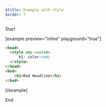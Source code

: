 ```yaml
---
$title: Example with style
$order: 7
---
```


Start

[example  preview="inline" playground="true"]

```html
<head>
  <style amp-custom>
      h1: color:red;
  </style>
</head>
<bod>
    <h1>Red Headline</h1>
</bod>
```

[/example]

End
